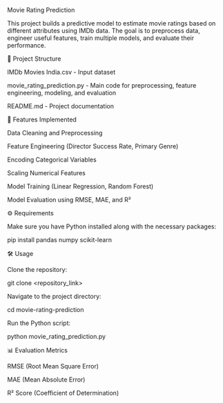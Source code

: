 Movie Rating Prediction

This project builds a predictive model to estimate movie ratings based on different attributes using IMDb data. The goal is to preprocess data, engineer useful features, train multiple models, and evaluate their performance.

📁 Project Structure

IMDb Movies India.csv - Input dataset

movie_rating_prediction.py - Main code for preprocessing, feature engineering, modeling, and evaluation

README.md - Project documentation

🚀 Features Implemented

Data Cleaning and Preprocessing

Feature Engineering (Director Success Rate, Primary Genre)

Encoding Categorical Variables

Scaling Numerical Features

Model Training (Linear Regression, Random Forest)

Model Evaluation using RMSE, MAE, and R²

⚙️ Requirements

Make sure you have Python installed along with the necessary packages:

pip install pandas numpy scikit-learn

🛠️ Usage

Clone the repository:

git clone <repository_link>

Navigate to the project directory:

cd movie-rating-prediction

Run the Python script:

python movie_rating_prediction.py

📊 Evaluation Metrics

RMSE (Root Mean Square Error)

MAE (Mean Absolute Error)

R² Score (Coefficient of Determination)
